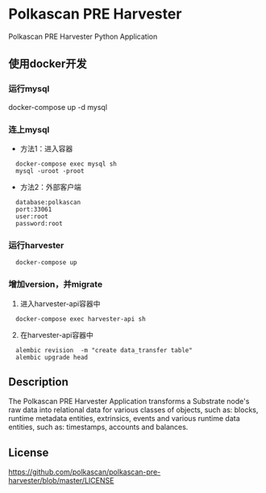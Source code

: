# Polkascan PRE Harvester
Polkascan PRE Harvester Python Application

## 使用docker开发

### 运行mysql
docker-compose up -d mysql

### 连上mysql
- 方法1：进入容器  
```
  docker-compose exec mysql sh
  mysql -uroot -proot
```

- 方法2：外部客户端  
```
  database:polkascan
  port:33061
  user:root
  password:root
```

### 运行harvester
```
  docker-compose up
```

### 增加version，并migrate
1. 进入harvester-api容器中
```
  docker-compose exec harvester-api sh
```

2. 在harvester-api容器中
```
  alembic revision  -m "create data_transfer table"
  alembic upgrade head
```

## Description
The Polkascan PRE Harvester Application transforms a Substrate node's raw data into relational data for various classes of objects, such as: blocks, runtime metadata entities, extrinsics, events and various runtime data entities, such as: timestamps, accounts and balances.

## License
https://github.com/polkascan/polkascan-pre-harvester/blob/master/LICENSE
